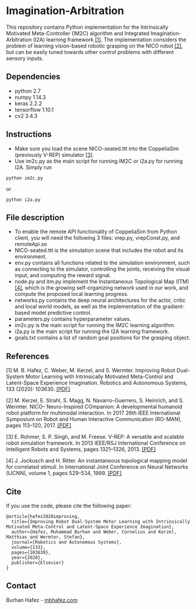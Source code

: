 # Imagination-Arbitration
This repository contains Python implementation for the Intrinsically Motivated Meta-Controller (IM2C) algorithm and Integrated Imagination-Arbitration (I2A) learning framework [[1]](#1). The implementation considers the problem of learning vision-based robotic grasping on the NICO robot [[2]](#2), but can be easily tuned towards other control problems with different sensory inputs.

## Dependencies
* python 2.7
* numpy 1.14.3
* keras 2.2.2
* tensorflow 1.10.1
* cv2 3.4.3

## Instructions
* Make sure you load the scene NICO-seated.ttt into the CoppeliaSim (previously V-REP) simulator [[3]](#3).
* Use im2c.py as the main script for running IM2C or i2a.py for running I2A. Simply run 
```
python im2c.py
```
or
```
python i2a.py
```

## File description
* To enable the remote API functionality of CoppeliaSim from Python client, you will need the following 3 files: vrep.py, vrepConst.py, and remoteApi.so
* NICO-seated.ttt is the simulation scene that includes the robot and its environment.
* env.py contains all functions related to the simulation environment, such as connecting to the simulator, controlling the joints, receiving the visual input, and computing the reward signal.
* node.py and itm.py implement the Instantaneous Topological Map (ITM) [[4]](#4), which is the growing self-organizing network used in our work, and compute the proposed local learning progress.
* networks.py contains the deep neural architectures for the actor, critic and local world models, as well as the implementation of the gradient-based model predictive control.
* parameters.py contains hyperparameter values.
* im2c.py is the main script for running the IM2C learning algorithm.
* i2a.py is the main script for running the I2A learning framework.
* goals.txt contains a list of random goal positions for the grasping object.

## References
<a id="1">[1]</a> 
M. B. Hafez, C. Weber, M. Kerzel, and S. Wermter. Improving Robot Dual-System Motor Learning with Intrinsically Motivated Meta-Control and Latent-Space Experience Imagination. Robotics and Autonomous Systems, 133 (2020): 103630. [[PDF]](https://www2.informatik.uni-hamburg.de/wtm/publications/2020/HWKW20/HWKW20.pdf)

<a id="2">[2]</a> 
M. Kerzel, E. Strahl, S. Magg, N. Navarro-Guerrero, S. Heinrich, and S. Wermter. NICO– Neuro-Inspired COmpanion: A developmental humanoid robot platform for multimodal interaction. In 2017 26th IEEE International Symposium on Robot and Human Interactive Communication (RO-MAN), pages 113–120, 2017. [[PDF]](https://www2.informatik.uni-hamburg.de/wtm/publications/2017/KSMNHW17/NICO_RO-MAN_2017-PREPRINT-2017.pdf)

<a id="3">[3]</a> 
E. Rohmer, S. P. Singh, and M. Freese. V-REP: A versatile and scalable robot simulation framework. In 2013 IEEE/RSJ International Conference on Intelligent Robots and Systems, pages 1321–1326, 2013. [[PDF]](https://www.coppeliarobotics.com/coppeliaSim_v-rep_iros2013.pdf)

<a id="4">[4]</a> 
J. Jockusch and H. Ritter. An instantaneous topological mapping model for correlated stimuli. In International Joint Conference on Neural Networks (IJCNN), volume 1, pages 529–534, 1999. [[PDF]](https://ni.www.techfak.uni-bielefeld.de/files/JockuschRitter1999-AIT.pdf)

## Cite
If you use the code, please cite the following paper:

```
@article{hafez2020improving,
  title={Improving Robot Dual-System Motor Learning with Intrinsically Motivated Meta-Control and Latent-Space Experience Imagination},
  author={Hafez, Muhammad Burhan and Weber, Cornelius and Kerzel, Matthias and Wermter, Stefan},
  journal={Robotics and Autonomous Systems},
  volume={133},
  pages={103630},
  year={2020},
  publisher={Elsevier}
}
```

## Contact
Burhan Hafez - [mbhafez.com](mbhafez.com)